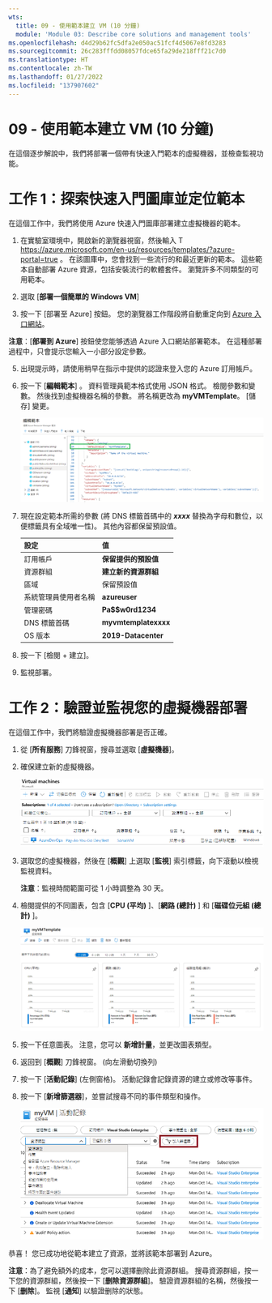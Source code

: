 ```yaml
---
wts:
  title: 09 - 使用範本建立 VM (10 分鐘)
  module: 'Module 03: Describe core solutions and management tools'
ms.openlocfilehash: d4d29b62fc5dfa2e050ac51fcf4d5067e8fd3283
ms.sourcegitcommit: 26c283fffdd08057fdce65fa29de218fff21c7d0
ms.translationtype: HT
ms.contentlocale: zh-TW
ms.lasthandoff: 01/27/2022
ms.locfileid: "137907602"
---
```

# <a name="09---create-a-vm-with-a-template-10-min"></a>09 - 使用範本建立 VM (10 分鐘)

在這個逐步解說中，我們將部署一個帶有快速入門範本的虛擬機器，並檢查監視功能。

# <a name="task-1-explore-the-quickstart-gallery-and-locate-a-template"></a>工作 1：探索快速入門圖庫並定位範本 

在這個工作中，我們將使用 Azure 快速入門圖庫部署建立虛擬機器的範本。 

1. 在實驗室環境中，開啟新的瀏覽器視窗，然後輸入 T https://azure.microsoft.com/en-us/resources/templates/?azure-portal=true 。 在該圖庫中，您會找到一些流行的和最近更新的範本。 這些範本自動部署 Azure 資源，包括安裝流行的軟體套件。 瀏覽許多不同類型的可用範本。

3. 選取 [**部署一個簡單的 Windows VM**]

4. 按一下 [部署至 Azure] 按鈕。 您的瀏覽器工作階段將自動重定向到 [Azure 入口網站](http://portal.azure.com/)。

  **注意**：[**部署到 Azure**] 按鈕使您能够透過 Azure 入口網站部署範本。 在這種部署過程中，只會提示您輸入一小部分設定參數。 

5. 出現提示時，請使用稍早在指示中提供的認證來登入您的 Azure 訂用帳戶。

6. 按一下 [**編輯範本**] 。 資料管理員範本格式使用 JSON 格式。 檢閱參數和變數。  然後找到虛擬機器名稱的參數。 將名稱更改為 **myVMTemplate**。 [儲存] 變更。 

    ![醒目提示 VM 名稱變更的範本的螢幕擷取畫面。](../images/0901.png)

7. 現在設定範本所需的參數 (將 DNS 標籤首碼中的 ***xxxx*** 替換為字母和數位，以便標籤具有全域唯一性)。 其他內容都保留預設值。 

    | 設定| 值|
    |----|----|
    | 訂用帳戶 | **保留提供的預設值**|
    | 資源群組 | **建立新的資源群組** |
    | 區域 | 保留預設值  |
    | 系統管理員使用者名稱 | **azureuser** |
    | 管理密碼 | **Pa$$w0rd1234** |
    | DNS 標籤首碼 | **myvmtemplatexxxx** |
    | OS 版本 | **2019-Datacenter** |


9. 按一下 [檢閱 + 建立]。

10. 監視部署。 

# <a name="task-2-verify-and-monitor-your-virtual-machine-deployment"></a>工作 2：驗證並監視您的虛擬機器部署

在這個工作中，我們將驗證虛擬機器部署是否正確。 

1. 從 [**所有服務**] 刀鋒視窗，搜尋並選取 [**虛擬機器**]。

2. 確保建立新的虛擬機器。 

    ![虛擬機器頁面的螢幕擷取畫面。 新的 VM 將顯示並執行。](../images/0902.png)

3. 選取您的虛擬機器，然後在 [**概觀**] 上選取 [**監視**] 索引標籤，向下滾動以檢視監視資料。

    **注意**：監視時間範圍可從 1 小時調整為 30 天。

4. 檢閱提供的不同圖表，包含 [**CPU (平均)** ]、[**網路 (總計)** ] 和 [**磁碟位元組 (總計)** ]。 

    ![虛擬機器監視頁面的螢幕擷取畫面。](../images/0903.png)

5. 按一下任意圖表。 注意，您可以 **新增計量**，並更改圖表類型。

6. 返回到 [**概觀**] 刀鋒視窗。 (向左滑動切換列)
7. 按一下 [**活動記錄**] (左側窗格)。 活動記錄會記錄資源的建立或修改等事件。 

8. 按一下 [**新增篩選器**]，並嘗試搜尋不同的事件類型和操作。 

    ![已選取事件類型的 [新增篩選器] 頁面的螢幕擷取畫面。](../images/0904.png)

恭喜！ 您已成功地從範本建立了資源，並將該範本部署到 Azure。

**注意**：為了避免額外的成本，您可以選擇删除此資源群組。 搜尋資源群組，按一下您的資源群組，然後按一下 [**删除資源群組**]。 驗證資源群組的名稱，然後按一下 [**删除**]。 監視 [**通知**] 以驗證删除的狀態。
